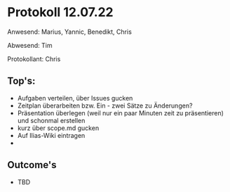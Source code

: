 # Protokoll 12.07.22

Anwesend: Marius, Yannic, Benedikt, Chris

Abwesend: Tim

Protokollant: Chris

## Top's:
- Aufgaben verteilen, über Issues gucken
- Zeitplan überarbeiten bzw. Ein - zwei Sätze zu Änderungen?
- Präsentation überlegen (weil nur ein paar Minuten zeit zu präsentieren) und schonmal erstellen
- kurz über scope.md gucken
- Auf Ilias-Wiki eintragen
- 
## Outcome's
- TBD